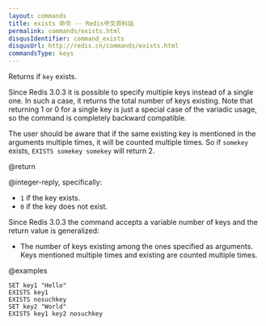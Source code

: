 ```yaml
---
layout: commands
title: exists 命令 -- Redis中文资料站
permalink: commands/exists.html
disqusIdentifier: command_exists
disqusUrl: http://redis.cn/commands/exists.html
commandsType: keys
---
```


Returns if `key` exists.

Since Redis 3.0.3 it is possible to specify multiple keys instead of a single one. In such a case, it returns the total number of keys existing. Note that returning 1 or 0 for a single key is just a special case of the variadic usage, so the command is completely backward compatible.

The user should be aware that if the same existing key is mentioned in the arguments multiple times, it will be counted multiple times. So if `somekey` exists, `EXISTS somekey somekey` will return 2.

@return

@integer-reply, specifically:

* `1` if the key exists.
* `0` if the key does not exist.

Since Redis 3.0.3 the command accepts a variable number of keys and the return value is generalized:

* The number of keys existing among the ones specified as arguments. Keys mentioned multiple times and existing are counted multiple times.

@examples

```cli
SET key1 "Hello"
EXISTS key1
EXISTS nosuchkey
SET key2 "World"
EXISTS key1 key2 nosuchkey
```
